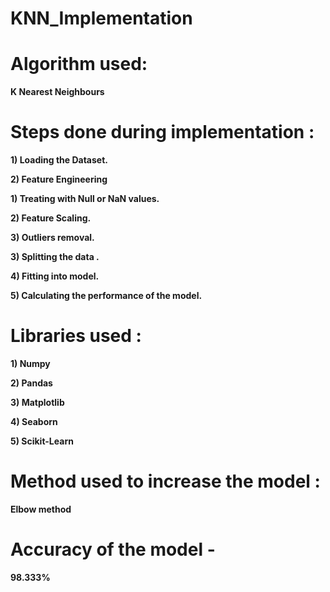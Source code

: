 # KNN_Implementation

# Algorithm used:

  **K Nearest Neighbours**
  
# Steps done during implementation :

  **1) Loading the Dataset.**
  
  **2) Feature Engineering**
  
   **1) Treating with Null or NaN values.**
     
   **2) Feature Scaling.**
     
   **3) Outliers removal.**
     
  **3) Splitting the data .**
  
  **4) Fitting into model.**
  
  **5) Calculating the performance of the model.**
  
# Libraries used :

  **1) Numpy**
  
  **2) Pandas**
  
  **3) Matplotlib**
  
  **4) Seaborn**
  
  **5) Scikit-Learn**
  
 # Method used to increase the model :
 
   **Elbow method**
   
  # Accuracy of the model - 
  
   **98.333%**
